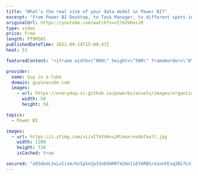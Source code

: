 ```yaml
---
title: "What's the real size of your data model in Power BI?"
excerpt: "From Power BI Desktop, to Task Manager, to different spots in the Power BI service - why are the sizes different? What's going on? How can you tell what the real size is? Well, it depends! Marco Russo joins Patrick to explain.  📢 Become a member: https://guyinacu.be/membership \r \r *******************"
originalUrl: https://youtube.com/watch?v=vI7kVVHxsiM
type: video
price: Free
length: PT9M58S
publishedDateTime: 2022-09-14T15:00:47Z
heat: 51

featuredContent: "<iframe width=\"800\" height=\"500\" frameborder=\"0\" src=\"https://www.youtube.com/embed/vI7kVVHxsiM\" allow=\"accelerometer; autoplay; encrypted-media; gyroscope; picture-in-picture\" allowfullscreen></iframe>"

provider:
  name: Guy in a Cube
  domain: guyinacube.com
  images:
    - url: https://everyday-cc.github.io/powerbi/assets/images/organizations/guyinacube.com-50x50.jpg
      width: 50
      height: 50

topics:
  - Power BI

images:
  - url: https://i.ytimg.com/vi/vI7kVVHxsiM/maxresdefault.jpg
    width: 1280
    height: 720
    isCached: true

secured: "a95doeL3xLoIixm/HzIpSn2p33ob5HRRf42mn1iEtKRB5/e1onFEsq2N17Ln7iutjgaNbG8B6KkrJ515MvfqVisPRD39/WuifHu3PKw1lV9+i3zaf09sMku+foQ/vp5UIMmiGrOWqv6UI0AW0pHea/J+yGUrYoRq8l3CJbO0wzpo0N42F99Kc/IUQ2wN9Pf3BHvFb6X1SlbCVfaZAqOIG3DAg5kvumO4v3+shd8VuBo+VsgNnk69Ulff5+VVA3d8v+C1QpL0BKceEiiBZuuBwcghT+//Y9j1QeKROZ+mVtFGHi8QcVxd+0uxF7T7aPaIgiCmnz6K8TGRA9VuHgfj7hNnnuyIfAwbYIJVHb+18p0d4aS85OU4ReSZPbqYDcRuNIhDpXWzbf7RCp0jasiPsMwof9avAkOWoAGdy9OTH2g=;DcNzJFzrlRxvwBpufgpnIA=="
---
```


